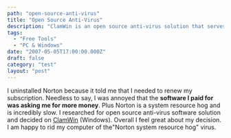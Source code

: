 ```yaml
---
path: "open-source-anti-virus"
title: "Open Source Anti-Virus"
description: "ClamWin is an open source anti-virus solution that serves as a replacement for Norton anti-virus."
tags: 
  - "Free Tools"
  - "PC & Windows"
date: "2007-05-05T17:00:00.000Z"
draft: false
category: "test"
layout: "post"
---
```


I uninstalled Norton because it told me that I needed to renew my subscription. Needless to say, I was annoyed that the **software I paid for was asking me for more money**. Plus Norton is a system resource hog and is incredibly slow. I researched for open source anti-virus software solution and decided on [ClamWin](http://www.clamwin.com/) (Windows). Overall I feel great about my decision. I am happy to rid my computer of the"Norton system resource hog" virus.